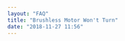 ```yaml
---
layout: "FAQ"
title: "Brushless Motor Won't Turn"
date: "2018-11-27 11:56"
---
```


<!-- This faq needs content for miswired UVW wires -->
